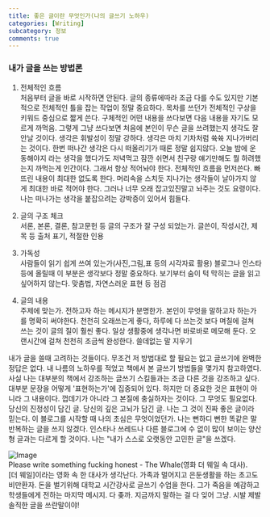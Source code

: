 ```yaml
---
title: 좋은 글이란 무엇인가(나의 글쓰기 노하우)
categories: [Writing]
subcategory: 정보
comments: true
---
```


  
### 내가 글을 쓰는 방법론

  1. 전체적인 흐름  
  처음부터 글을 바로 시작하면 안된다. 글의 종류에따라 조금 다를 수도 있지만 기본적으로 전체적인 틀을 잡는 작업이 정말 중요하다. 목차를 쓰던가 전체적인 구상을 키워드 중심으로 짧게 쓴다. 구체적인 어떤 내용을 쓰다보면 다음 내용을 자기도 모르게 까먹음. 그렇게 그냥 쓰다보면 처음에 본인이 무슨 글을 쓰려했는지 생각도 잘 안날 것이다. 생각은 휘발성이 정말 강하다. 생각은 마치 기차처럼 쓕쓕 지나가버리는 것이다. 한번 떠나간 생각은 다시 떠올리기가 때론 정말 쉽지않다. 오늘 밤에 운동해야지 라는 생각을 했다가도 저녁먹고 잠깐 쉬면서 친구랑 얘기만해도 뭘 하려했는지 까먹는게 인간이다. 그래서 항상 적어놔야 한다. 전체적인 흐름을 먼저쓴다. 빠뜨린 내용이 최대한 없도록 한다. 머리속을 스치듯 지나가는 생각들이 날아가지 않게 최대한 바로 적어야 한다. 그러나 너무 오래 잡고있진말고 놔주는 것도 요령이다. 나는 떠나가는 생각을 붙잡으려는 강박증이 있어서 힘들다.
  
  2. 글의 구조 체크  
  서론, 본론, 결론, 참고문헌 등 글의 구조가 잘 구성 되었는가.
  글쓴이, 작성시간, 제목 등 
  출처 표기, 적절한 인용
  
  3. 가독성  
  사람들이 읽기 쉽게 쓰여 있는가(사진,그림,표 등의 시각자료 활용)
  블로그나 인스타 등에 올릴때 이 부분은 생각보다 정말 중요하다. 보기부터 숨이 턱 막히는 글을 읽고싶어하지 않는다. 맞춤법, 자연스러운 표현 등 점검
  
  4. 글의 내용  
  주제에 맞는가. 전하고자 하는 메시지가 분명한가. 본인이 무엇을 말하고자 하는가를 명확히 써야한다.
  천천히 오래쓰는게 좋다, 하루에 다 쓰는것 보다 며칠에 걸쳐 쓰는 것이 글의 질이 훨씬 좋다. 일상 생활중에 생각나면 바로바로 메모해 둔다. 오랜시간에 걸쳐 천천히 조금씩 완성한다.
  쓸데없는 말 지우기


내가 글을 쓸때 고려하는 것들이다. 무조건 저 방법대로 할 필요는 없고 글쓰기에 완벽한 정답은 없다. 내 나름의 노하우를 적었고 책에서 본 글쓰기 방법들을 몇가지 참고하였다. 사실 나는 대부분의 책에서 강조하는 글쓰기 스킬들과는 조금 다른 것을 강조하고 싶다. 대부분 문장을 어떻게 '표현하는가'에 집중되어 있다. 하지만 더 중요한 것은 표현이 아니라 그 내용이다. 껍데기가 아니라 그 본질에 충실하자는 것이다. 그 무엇도 필요없다. 당신의 진정성이 담긴 글. 당신의 깊은 고뇌가 담긴 글. 나는 그 것이 진짜 좋은 글이라 믿는다. 이 블로그를 시작할 때 나의 초심은 무엇이었던가. 나는 뻔하디 뻔한 똑같은 말 반복하는 글을 쓰지 않겠다. 인스타나 쓰레드나 다른 블로그에 수 없이 많이 보이는 양산형 글과는 다르게 할 것이다. 나는 "내가 스스로 오랫동안 고민한 글"을 쓰겠다.  


![Image](https://github.com/user-attachments/assets/616d413b-434b-479c-98cb-dea2713790dd)  
Please write something fucking honest - The Whale(영화 더 웨일 속 대사).  
[더 웨일]이라는 영화 속 한 대사가 생각난다. 가족과 멀어지고 은둔생활을 하는 초고도비만환자. 돈을 벌기위해 대학교 시간강사로 글쓰기 수업을 한다. 그가 죽음을 예감하고 학생들에게 전하는 마지막 메시지. 다 좆까. 지금까지 말하는 걸 다 잊어 그냥. 시발 제발 솔직한 글을 쓰란말이야!
